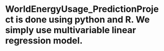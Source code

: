 # WorldEnergyUsage_PredictionProject is done using python and R. We simply use multivariable linear regression model.
